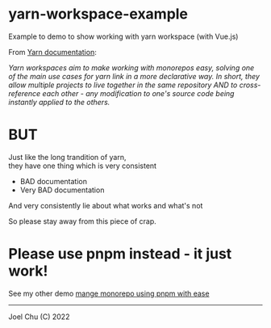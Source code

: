 # yarn-workspace-example

Example to demo to show working with yarn workspace (with Vue.js)

From [Yarn documentation](https://yarnpkg.com/features/workspaces): 

_Yarn workspaces aim to make working with monorepos easy, solving one of the main use cases for yarn link in a more declarative way. In short, they allow multiple projects to live together in the same repository AND to cross-reference each other - any modification to one's source code being instantly applied to the others._

# BUT 

Just like the long trandition of yarn,  
they have one thing which is very consistent 

- BAD documentation
- Very BAD documentation

And very consistently lie about what works and what's not 

So please stay away from this piece of crap. 

# Please use pnpm instead - it just work! 

See my other demo [mange monorepo using pnpm with ease](https://github.com/joel-chu/pnpm-monorepo-example)

---

Joel Chu (C) 2022

